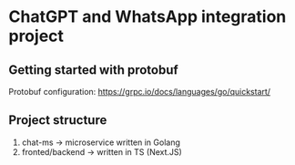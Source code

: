 # ChatGPT and WhatsApp integration project

## Getting started with protobuf

Protobuf configuration: https://grpc.io/docs/languages/go/quickstart/

## Project structure

1. chat-ms -> microservice written in Golang
2. fronted/backend -> written in TS (Next.JS)
